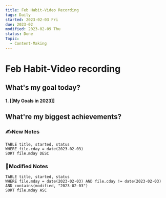 ```yaml
---
title: Feb Habit-Video Recording
tags: Daily
started: 2023-02-03 Fri
due: 2023-02
modified: 2023-02-09 Thu
status: Done
Topic:
  - Content-Making
---
```

# Feb Habit-Video recording
## What's my goal today?
#### 1. [[My Goals in 2023]]

## What're my biggest achievements?
### ✍️New Notes

```dataview
TABLE title, started, status
WHERE file.cday = date(2023-02-03)
SORT file.mday DESC
```

### 📝Modified Notes

```dataview
TABLE title, started, status
WHERE file.mday = date(2023-02-03) AND file.cday != date(2023-02-03) AND contains(modified, "2023-02-03")
SORT file.mday ASC
```
